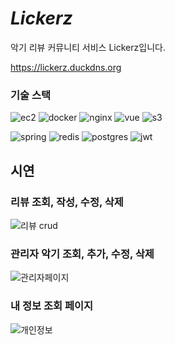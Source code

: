 # ***Lickerz***
악기 리뷰 커뮤니티 서비스 Lickerz입니다.

https://lickerz.duckdns.org

### 기술 스택
![ec2] ![docker] ![nginx] ![vue] ![s3] 

![spring] ![redis] ![postgres] ![jwt]
## 시연
### 리뷰 조회, 작성, 수정, 삭제
![리뷰 crud](https://github.com/user-attachments/assets/67ceaca5-19fe-4f06-afa5-f87f11e97b5f)


### 관리자 악기 조회, 추가, 수정, 삭제
![관리자페이지](https://github.com/user-attachments/assets/c07048a3-8fca-4da6-a0b6-f1178f16913b)


### 내 정보 조회 페이지
![개인정보](https://github.com/user-attachments/assets/776c272f-21d1-449a-af9c-9ba559d7c839)



<!-- badges -->
[ec2]:https://img.shields.io/badge/AWS_EC2-FF9900?style=for-the-badge&logo=amazonaws&logoColor=white
[docker]:https://img.shields.io/badge/Docker_Compose-2CA5E0?style=for-the-badge&logo=docker&logoColor=white
[nginx]:https://img.shields.io/badge/Nginx-009639?style=for-the-badge&logo=nginx&logoColor=white
[vue]:https://img.shields.io/badge/Vue%20js-35495E?style=for-the-badge&logo=vuedotjs&logoColor=4FC08D
[s3]:https://img.shields.io/badge/AWS_S3-D50C2D?style=for-the-badge&logo=amazonaws&logoColor=white
[spring]:https://img.shields.io/badge/Spring_Boot-6DB33F?style=for-the-badge&logo=spring-boot&logoColor=white
[redis]:https://img.shields.io/badge/redis-%23DD0031.svg?&style=for-the-badge&logo=redis&logoColor=white
[postgres]:https://img.shields.io/badge/PostgreSQL-316192?style=for-the-badge&logo=postgresql&logoColor=white
[jwt]:https://img.shields.io/badge/JWT-000000?style=for-the-badge&logo=JSON%20web%20tokens&logoColor=white
